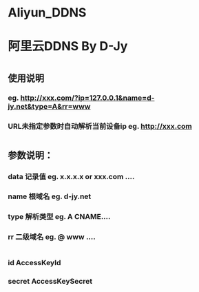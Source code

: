 # Aliyun_DDNS

# 阿里云DDNS By D-Jy
#
## 使用说明
### eg. http://xxx.com/?ip=127.0.0.1&name=d-jy.net&type=A&rr=www
### URL未指定参数时自动解析当前设备ip eg. http://xxx.com
#
## 参数说明：
### data	记录值	eg. x.x.x.x or xxx.com ....
### name	根域名	eg. d-jy.net
### type	解析类型	eg. A CNAME....
### rr	二级域名	eg. @ www ....
#
### id	AccessKeyId
### secret 	AccessKeySecret
